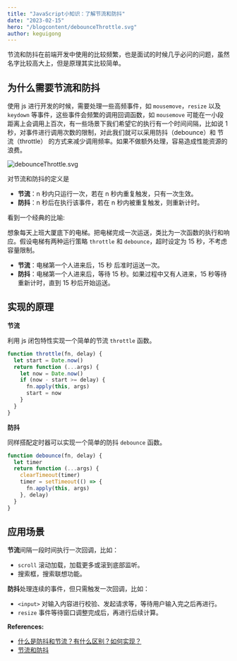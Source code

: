 ```yaml
---
title: "JavaScript小知识：了解节流和防抖"
date: "2023-02-15"
hero: "/blogcontent/debounceThrottle.svg"
author: keguigong
---
```


节流和防抖在前端开发中使用的比较频繁，也是面试的时候几乎必问的问题，虽然名字比较高大上，但是原理其实比较简单。

## 为什么需要节流和防抖

使用 js 进行开发的时候，需要处理一些高频事件，如 `mousemove`，`resize` 以及 `keydown` 等事件，这些事件会频繁的调用回调函数，如 `mousemove` 可能在一小段距离上会调用上百次，有一些场景下我们希望它的执行有一个时间间隔，比如说 1 秒，对事件进行调用次数的限制，对此我们就可以采用防抖（debounce）和 节流（throttle） 的方式来减少调用频率。如果不做额外处理，容易造成性能资源的浪费。

![debounceThrottle.svg](/blogcontent/debounceThrottle.svg)

对节流和防抖的定义是

- **节流**：n 秒内只运行一次，若在 n 秒内重复触发，只有一次生效。
- **防抖**：n 秒后在执行该事件，若在 n 秒内被重复触发，则重新计时。

看到一个经典的比喻:

想象每天上班大厦底下的电梯。把电梯完成一次运送，类比为一次函数的执行和响应。假设电梯有两种运行策略 `throttle` 和 `debounce`，超时设定为 15 秒，不考虑容量限制。

- **节流**：电梯第一个人进来后，15 秒 后准时运送一次。
- **防抖**：电梯第一个人进来后，等待 15 秒。如果过程中又有人进来，15 秒等待重新计时，直到 15 秒后开始运送。

## 实现的原理

**节流**

利用 js 闭包特性实现一个简单的节流 `throttle` 函数。

```js
function throttle(fn, delay) {
  let start = Date.now()
  return function (...args) {
    let now = Date.now()
    if (now - start >= delay) {
      fn.apply(this, args)
      start = now
    }
  }
}
```

**防抖**

同样搭配定时器可以实现一个简单的防抖 `debounce` 函数。

```js
function debounce(fn, delay) {
  let timer
  return function (...args) {
    clearTimeout(timer)
    timer = setTimeout(() => {
      fn.apply(this, args)
    }, delay)
  }
}
```

## 应用场景

**节流**间隔一段时间执行一次回调，比如：

- `scroll` 滚动加载，加载更多或滚到底部监听。
- 搜索框，搜索联想功能。

**防抖**处理连续的事件，但只需触发一次回调，比如：

- `<input>` 对输入内容进行校验、发起请求等，等待用户输入完之后再进行。
- `resize` 事件等待窗口调整完成后，再进行后续计算。

**References:**

- [什么是防抖和节流？有什么区别？如何实现？](https://vue3js.cn/interview/JavaScript/debounce_throttle.html)
- [节流和防抖](https://underglaze-blue.github.io/blog/pages/af9354/)

